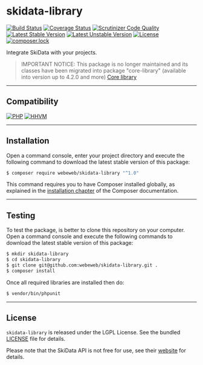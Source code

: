 skidata-library
===============

[![Build Status](https://travis-ci.org/webeweb/skidata-library.svg?branch=master)](https://travis-ci.org/webeweb/skidata-library) [![Coverage Status](https://coveralls.io/repos/github/webeweb/skidata-library/badge.svg?branch=master)](https://coveralls.io/github/webeweb/skidata-library?branch=master) [![Scrutinizer Code Quality](https://scrutinizer-ci.com/g/webeweb/skidata-library/badges/quality-score.png?b=master)](https://scrutinizer-ci.com/g/webeweb/skidata-library/?branch=master) [![Latest Stable Version](https://poser.pugx.org/webeweb/skidata-library/v/stable)](https://packagist.org/packages/webeweb/skidata-library) [![Latest Unstable Version](https://poser.pugx.org/webeweb/skidata-library/v/unstable)](https://packagist.org/packages/webeweb/skidata-library) [![License](https://poser.pugx.org/webeweb/skidata-library/license)](https://packagist.org/packages/webeweb/skidata-library) [![composer.lock](https://poser.pugx.org/webeweb/skidata-library/composerlock)](https://packagist.org/packages/webeweb/skidata-library)

Integrate SkiData with your projects.

> IMPORTANT NOTICE: This package is no longer maintained and its classes have
> been migrated into package "core-library" (available into version up to 4.2.0
> and more) [Core library](https://github.com/webeweb/core-library/)

---

## Compatibility

[![PHP](https://img.shields.io/badge/PHP-%5E5.6%7C%5E7.0-blue.svg)](http://php.net) [![HHVM](https://img.shields.io/badge/HHVM-ready-orange.svg)](https://hhvm.com/)

---

## Installation

Open a command console, enter your project directory and execute the following
command to download the latest stable version of this package:

```bash
$ composer require webeweb/skidata-library "^1.0"
```

This command requires you to have Composer installed globally, as explained in
the [installation chapter](https://getcomposer.org/doc/00-intro.md) of the
Composer documentation.

---

## Testing

To test the package, is better to clone this repository on your computer.
Open a command console and execute the following commands to download the latest
stable version of this package:

```bash
$ mkdir skidata-library
$ cd skidata-library
$ git clone git@github.com:webeweb/skidata-library.git .
$ composer install
```

Once all required libraries are installed then do:

```bash
$ vendor/bin/phpunit
```

---

## License

`skidata-library` is released under the LGPL License. See the bundled [LICENSE](LICENSE)
file for details.

Please note that the SkiData API is not free for use, see their [website](https://www.skidata.com/en/)
for details.
